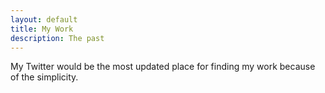 ```yaml
---
layout: default
title: My Work
description: The past
---
```


My Twitter would be the most updated place for finding my work because of the simplicity.